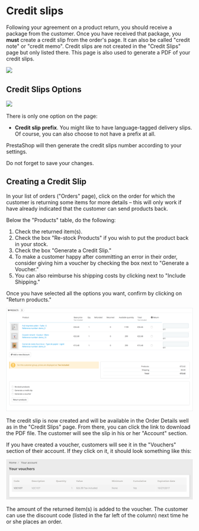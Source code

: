 # Credit slips

Following your agreement on a product return, you should receive a package from the customer. Once you have received that package, you **must** create a credit slip from the order's page. It can also be called "credit note" or "credit memo". Credit slips are not created in the "Credit Slips" page but only listed there. This page is also used to generate a PDF of your credit slips.

![](../../../.gitbook/assets/51839192%20%283%29.png)

## Credit Slips Options <a id="CreditSlips-CreditSlipsOptions"></a>

![](../../../.gitbook/assets/51839194%20%283%29.png)

There is only one option on the page:

* **Credit slip prefix**. You might like to have language-tagged delivery slips. Of course, you can also choose to not have a prefix at all.

PrestaShop will then generate the credit slips number according to your settings.

Do not forget to save your changes.

## Creating a Credit Slip <a id="CreditSlips-CreatingaCreditSlip"></a>

In your list of orders \("Orders" page\), click on the order for which the customer is returning some items for more details – this will only work if have already indicated that the customer can send products back.

Below the "Products" table, do the following:

1. Check the returned item\(s\).
2. Check the box "Re-stock Products" if you wish to put the product back in your stock.
3. Check the box "Generate a Credit Slip."
4. To make a customer happy after committing an error in their order, consider giving him a voucher by checking the box next to "Generate a Voucher."
5. You can also reimburse his shipping costs by clicking next to "Include Shipping."

Once you have selected all the options you want, confirm by clicking on "Return products."

![](../../../.gitbook/assets/57081971%20%283%29%20%283%29.png)

The credit slip is now created and will be available in the Order Details well as in the "Credit Slips" page. From there, you can click the link to download the PDF file. The customer will see the slip in his or her "Account" section.

If you have created a voucher, customers will see it in the "Vouchers" section of their account. If they click on it, it should look something like this:

![](../../../.gitbook/assets/51839708%20%283%29%20%286%29.png)

The amount of the returned item\(s\) is added to the voucher. The customer can use the discount code \(listed in the far left of the column\) next time he or she places an order.

